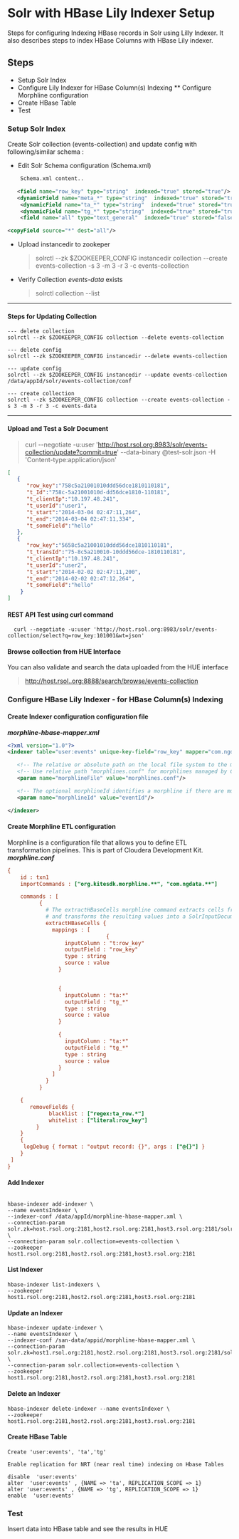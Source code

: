 # Solr with HBase Lily Indexer Setup
Steps for configuring Indexing HBase records in Solr using Lilly Indexer. It also describes steps to index HBase Columns
with HBase Lily indexer.

## Steps
* Setup Solr Index
* Configure Lily Indexer for HBase Column(s) Indexing
** Configure Morphline configuration
* Create HBase Table
* Test

### Setup Solr Index
Create Solr collection (events-collection) and update config with following/similar schema :

* Edit Solr Schema configuration (Schema.xml)

```xml
    Schema.xml content..

   <field name="row_key" type="string"  indexed="true" stored="true"/>
   <dynamicField name="meta_*" type="string"  indexed="true" stored="true" multiValued="true"/>
    <dynamicField name="ta_*" type="string"  indexed="true" stored="true" multiValued="true"/>
    <dynamicField name="tg_*" type="string"  indexed="true" stored="true" multiValued="true"/>
    <field name="all" type="text_general"  indexed="true" stored="false" multiValued="true"/>

<copyField source="*" dest="all"/>

```
* Upload instancedir to zookeper
    >solrctl --zk $ZOOKEEPER_CONFIG instancedir collection --create events-collection -s 3 -m 3 -r 3 -c events-collection


* Verify Collection *events-data* exists  
    >solrctl collection --list

---
#### Steps for Updating Collection

```shell
--- delete collection
solrctl --zk $ZOOKEEPER_CONFIG collection --delete events-collection

--- delete config
solrctl --zk $ZOOKEEPER_CONFIG instancedir --delete events-collection

--- update config
solrctl --zk $ZOOKEEPER_CONFIG instancedir --update events-collection /data/appId/solr/events-collection/conf

--- create collection
solrctl --zk $ZOOKEEPER_CONFIG collection --create events-collection -s 3 -m 3 -r 3 -c events-data
```

---
#### Upload and Test a Solr Document
>curl --negotiate -u:user 'http://host.rsol.org:8983/solr/events-collection/update?commit=true' --data-binary @test-solr.json -H 'Content-type:application/json'

```json
[
   {
      "row_key":"758c5a21001010ddd56dce1810110181",
      "t_Id":"758c-5a21001010d-dd56dce1810-110181",
      "t_clientIp":"10.197.48.241",
      "t_userId":"user1",
      "t_start":"2014-03-04 02:47:11,264",
      "t_end":"2014-03-04 02:47:11,334",
      "t_someField":"hello"
   },
   {
      "row_key":"5658c5a21001010ddd56dce1810110181",
      "t_transId":"75-8c5a210010-10ddd56dce-1810110181",
      "t_clientIp":"10.197.48.241",
      "t_userId":"user2",
      "t_start":"2014-02-02 02:47:11,200",
      "t_end":"2014-02-02 02:47:12,264",
      "t_someField":"hello"
    }
]

```

#### REST API Test using curl command

```shell
  curl --negotiate -u:user 'http://host.rsol.org:8983/solr/events-collection/select?q=row_key:101001&wt=json'
```

#### Browse collection from HUE Interface
You can also validate and search the data uploaded from the HUE interface
>http://host.rsol..org:8888/search/browse/events-collection


### Configure HBase Lily Indexer - for HBase Column(s) Indexing

#### Create Indexer configuration configuration file
***morphline-hbase-mapper.xml***
```xml
<?xml version="1.0"?>
<indexer table="user:events" unique-key-field="row_key" mapper="com.ngdata.hbaseindexer.morphline.MorphlineResultToSolrMapper">

   <!-- The relative or absolute path on the local file system to the morphline configuration file. -->
   <!-- Use relative path "morphlines.conf" for morphlines managed by Cloudera Manager -->
   <param name="morphlineFile" value="morphlines.conf"/>

   <!-- The optional morphlineId identifies a morphline if there are multiple morphlines in morphlines.conf -->
   <param name="morphlineId" value="eventId"/>

</indexer>

```

#### Create Morphline ETL configuration   
Morphline is a configuration file that allows you to define ETL transformation pipelines. This is part of Cloudera Development Kit.   
***morphline.conf***
```ini
{
    id : txn1
    importCommands : ["org.kitesdk.morphline.**", "com.ngdata.**"]

    commands : [
          {
            # The extractHBaseCells morphline command extracts cells from an HBase Result
            # and transforms the resulting values into a SolrInputDocument.
            extractHBaseCells {
              mappings : [
                               {
                  inputColumn : "t:row_key"
                  outputField : "row_key"
                  type : string
                  source : value
                }


                {
                  inputColumn : "ta:*"
                  outputField : "tg_*"
                  type : string
                  source : value
                }

                {
                  inputColumn : "ta:*"
                  outputField : "tg_*"
                  type : string
                  source : value
                }
              ]
            }
          }

    {
       removeFields {
             blacklist : ["regex:ta_row.*"]
             whitelist : ["literal:row_key"]
         }
    }
    {
     logDebug { format : "output record: {}", args : ["@{}"] }
    }
 ]
}

```
#### Add Indexer
```shell

hbase-indexer add-indexer \
--name eventsIndexer \
--indexer-conf /data/appId/morphline-hbase-mapper.xml \
--connection-param solr.zk=host.rsol.org:2181,host2.rsol.org:2181,host3.rsol.org:2181/solr \
--connection-param solr.collection=events-collection \
--zookeeper host1.rsol.org:2181,host2.rsol.org:2181,host3.rsol.org:2181

```

#### List Indexer

```shell
hbase-indexer list-indexers \
--zookeeper host1.rsol.org:2181,host2.rsol.org:2181,host3.rsol.org:2181

```

#### Update an Indexer

```shell
hbase-indexer update-indexer \
--name eventsIndexer \
--indexer-conf /san-data/appid/morphline-hbase-mapper.xml \
--connection-param solr.zk=host1.rsol.org:2181,host2.rsol.org:2181,host3.rsol.org:2181/solr \
--connection-param solr.collection=events-collection \
--zookeeper host1.rsol.org:2181,host2.rsol.org:2181,host3.rsol.org:2181

```

#### Delete an Indexer

```shell
hbase-indexer delete-indexer --name eventsIndexer \
--zookeeper host1.rsol.org:2181,host2.rsol.org:2181,host3.rsol.org:2181
```

#### Create HBase Table
```
Create 'user:events', 'ta','tg'
```

`Enable replication for NRT (near real time) indexing on Hbase Tables`   
```
disable  'user:events'
alter  'user:events' , {NAME => 'ta', REPLICATION_SCOPE => 1}
alter 'user:events' , {NAME => 'tg', REPLICATION_SCOPE => 1}
enable  'user:events'
```

### Test
Insert data into HBase table and see the results in HUE
